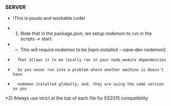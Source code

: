 ### SERVER
* !This is psudo and workable code!



* 1) Note that in the package.json, we setup nodemon to run in the scripts -> start:
*	-	This will require nodemon to be [npm installed --save-dev nodemon]
*		That allows it to be locally ran in your node_module dependencies
*		So you never run into a problem where another machine is doesn't have
*		nodemon installed globally; and, they are using the same version as you


*2) Always use strict at the top of each file for ES2015 compatibility